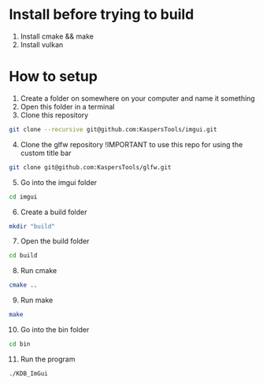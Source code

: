 Install before trying to build
===

1. Install cmake && make
2. Install vulkan

How to setup 
===

1. Create a folder on somewhere on your computer and name it something
2. Open this folder in a terminal
3. Clone this repository
```bash
git clone --recursive git@github.com:KaspersTools/imgui.git
```

4. Clone the glfw repository !IMPORTANT to use this repo for using the custom title bar

```bash
git clone git@github.com:KaspersTools/glfw.git
```

5. Go into the imgui folder
```bash
cd imgui
```

6. Create a build folder
```bash
mkdir "build"
```

7. Open the build folder
```bash
cd build
```

8. Run cmake
```bash
cmake ..
```

9. Run make
```bash
make
```

10. Go into the bin folder
```bash
cd bin
```

11. Run the program
```bash
./KDB_ImGui
```